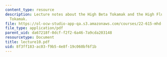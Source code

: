 ```yaml
---
content_type: resource
description: Lecture notes about the High Beta Tokamak and the High Flux Conserving
  Tokamak.
file: https://ol-ocw-studio-app-qa.s3.amazonaws.com/courses/22-615-mhd-theory-of-fusion-systems-spring-2007/8f3ff183ac03f9b54e8f19c060bf6f1b_lecture10.pdf
file_type: application/pdf
parent_uid: da67218f-0dcf-f2f2-6a46-7a9cda203148
resourcetype: Document
title: lecture10.pdf
uid: 8f3ff183-ac03-f9b5-4e8f-19c060bf6f1b
---
```

